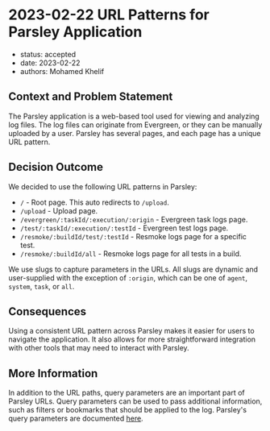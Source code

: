 # 2023-02-22 URL Patterns for Parsley Application

* status: accepted 
* date: 2023-02-22
* authors: Mohamed Khelif

## Context and Problem Statement

The Parsley application is a web-based tool used for viewing and analyzing log files. The log files can originate from Evergreen, or they can be manually uploaded by a user. Parsley has several pages, and each page has a unique URL pattern.

## Decision Outcome
We decided to use the following URL patterns in Parsley:

* `/` - Root page. This auto redirects to `/upload`.
* `/upload` - Upload page.
* `/evergreen/:taskId/:execution/:origin` - Evergreen task logs page.
* `/test/:taskId/:execution/:testId` - Evergreen test logs page.
* `/resmoke/:buildId/test/:testId` - Resmoke logs page for a specific test.
* `/resmoke/:buildId/all` - Resmoke logs page for all tests in a build.

We use slugs to capture parameters in the URLs. All slugs are dynamic and user-supplied with the exception of `:origin`, which can be one of `agent`, `system`, `task`, or `all`.

## Consequences
Using a consistent URL pattern across Parsley makes it easier for users to navigate the application. It also allows for more straightforward integration with other tools that may need to interact with Parsley.

## More Information
In addition to the URL paths, query parameters are an important part of Parsley URLs. Query parameters can be used to pass additional information, such as filters or bookmarks that should be applied to the log. Parsley's query parameters are documented [here](0001-query-parameters.md).